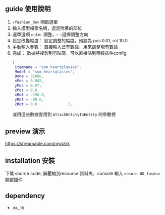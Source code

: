 ## guide 使用說明
1. `/fashion_dev` 開啟選單
2. 輸入模型檔案名稱，選定附著的部位
3. 選單選項 `enter` 調整，`←` `→`選擇調整方向
4. 設定改變幅度： 設定調整的幅度，預設為 pos 0.01, rot 10.0
5. 手動輸入參數： 直接輸入已有數據，用來調整現有數據
6. 完成： 數據將複製到剪貼簿，可以直接貼到時裝插件config
   ```lua
   {
    itemname = "sum_heartglasses", 
    Model = "sum_heartglasses", 
    Bone = 31086,
    xPos = 0.045,
    yPos = 0.07,
    zPos = 0.0,
    xRot = -190.0,
    yRot = -90.0,
    zRot = 0.0		        },
   ```
   或用這些數據套用到 `AttachEntityToEntity` 的參數裡

## preview 演示
  https://streamable.com/myq3rk

## installation 安裝
下載 source code, 解壓縮到resource 資料夾，console 輸入 `ensure 00_fasdev` 開啟插件

## dependency
* ox_lib
